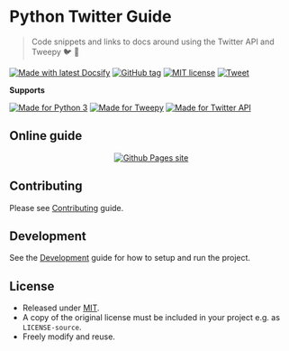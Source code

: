 # Python Twitter Guide
> Code snippets and links to docs around using the Twitter API and Tweepy :bird: :snake:

[![Made with latest Docsify](https://img.shields.io/npm/v/docsify?label=docsify)](https://docsify.js.org/)
[![GitHub tag](https://img.shields.io/github/tag/MichaelCurrin/python-twitter-guide.svg)](https://GitHub.com/MichaelCurrin/python-twitter-guide/tags/)
[![MIT license](https://img.shields.io/badge/License-MIT-blue.svg)](#license)
[![Tweet](https://img.shields.io/twitter/url?style=social&url=https%3A%2F%2Fmichaelcurrin.github.io%2Fpython-twitter-guide%2F)](https://twitter.com/intent/tweet?url=https%3A%2F%2FMichaelCurrin.github.io%2Fpython-twitter-guide&hashtags=twitter-api,tweepy,python,guide,tutorial)

**Supports**

[![Made for Python 3](https://img.shields.io/badge/Python-3.5+-blue.svg)](http://python.org/)
[![Made for Tweepy](https://img.shields.io/badge/tweepy-v3.8.0-blue.svg)](http://docs.tweepy.org/)
[![Made for Twitter API](https://img.shields.io/badge/Twitter_API-1.1-blue.svg)](https://developer.twitter.com/en/docs)


## Online guide

<div align="center">

[![Github Pages site](https://img.shields.io/badge/Site-Python_Twitter_Guide-blue?style=for-the-badge)](https://tungdao-net.github.io/python-twitter-guide/)

</div>



## Contributing

Please see [Contributing](/CONTRIBUTING.md) guide.


## Development

See the [Development](/development.md) guide for how to setup and run the project.


## License

- Released under [MIT](/LICENSE).
- A copy of the original license must be included in your project e.g. as `LICENSE-source`.
- Freely modify and reuse.

